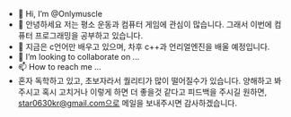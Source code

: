 - 👋 Hi, I’m @Onlymuscle
- 👀 안녕하세요 저는 평소 운동과 컴퓨터 게임에 관심이 많습니다. 그래서 이번에 컴퓨터 프로그래밍을 공부하고 있습니다. 
- 🌱 지금은 c언어만 배우고 있으며, 차후 c++과 언리얼엔진을 배울 예정입니다.
- 💞️ I’m looking to collaborate on ...
- 📫 How to reach me ...
- 혼자 독학하고 있고, 초보자라서 퀄리티가 많이 떨어질수가 있습니다. 양해하고 봐주시고 혹시 고치거나 이렇게 하면 더 좋을것 같다고 피드백을 주시길 원하면, star0630kr@gmail.com으로 메일을 보내주시면 감사하겠습니다.
<!---
Onlymuscle/Onlymuscle is a ✨ special ✨ repository because its `README.md` (this file) appears on your GitHub profile.
You can click the Preview link to take a look at your changes.
--->
